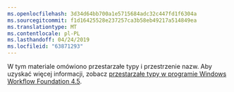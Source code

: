 ```yaml
---
ms.openlocfilehash: 3d34d64bb700a1e5715684adc32c447fd1f6304a
ms.sourcegitcommit: f1d16425528e237257ca3b58eb49217a514849ea
ms.translationtype: MT
ms.contentlocale: pl-PL
ms.lasthandoff: 04/24/2019
ms.locfileid: "63871293"
---
```

W tym materiale omówiono przestarzałe typy i przestrzenie nazw. Aby uzyskać więcej informacji, zobacz [przestarzałe typy w programie Windows Workflow Foundation 4.5](https://aka.ms/wfdeprecatedtypes).